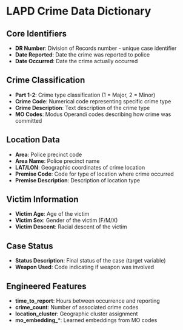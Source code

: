 # LAPD Crime Data Dictionary

## Core Identifiers
- **DR Number**: Division of Records number - unique case identifier
- **Date Reported**: Date the crime was reported to police
- **Date Occurred**: Date the crime actually occurred

## Crime Classification  
- **Part 1-2**: Crime type classification (1 = Major, 2 = Minor)
- **Crime Code**: Numerical code representing specific crime type
- **Crime Description**: Text description of the crime type
- **MO Codes**: Modus Operandi codes describing how crime was committed

## Location Data
- **Area**: Police precinct code
- **Area Name**: Police precinct name  
- **LAT/LON**: Geographic coordinates of crime location
- **Premise Code**: Code for type of location where crime occurred
- **Premise Description**: Description of location type

## Victim Information
- **Victim Age**: Age of the victim
- **Victim Sex**: Gender of the victim (F/M/X)
- **Victim Descent**: Racial descent of the victim

## Case Status
- **Status Description**: Final status of the case (target variable)
- **Weapon Used**: Code indicating if weapon was involved

## Engineered Features
- **time_to_report**: Hours between occurrence and reporting
- **crime_count**: Number of associated crime codes
- **location_cluster**: Geographic cluster assignment
- **mo_embedding_***: Learned embeddings from MO codes